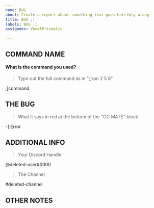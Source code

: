 ```yaml
---
name: BUG
about: Create a report about something that goes horribly wrong
title: BUG ;[
labels: BUG ;[
assignees: VoxelPrismatic

---
```


## COMMAND NAME
#### What is the command you used?
> Type out the full command as in ";]rpn 2 5 8"

;]command

## THE BUG
> What it says in red at the bottom of the "GG MATE" block

-] Error

## ADDITIONAL INFO
> Your Discord Handle

@deleted-user#0000
> The Channel

\#deleted-channel

## OTHER NOTES
